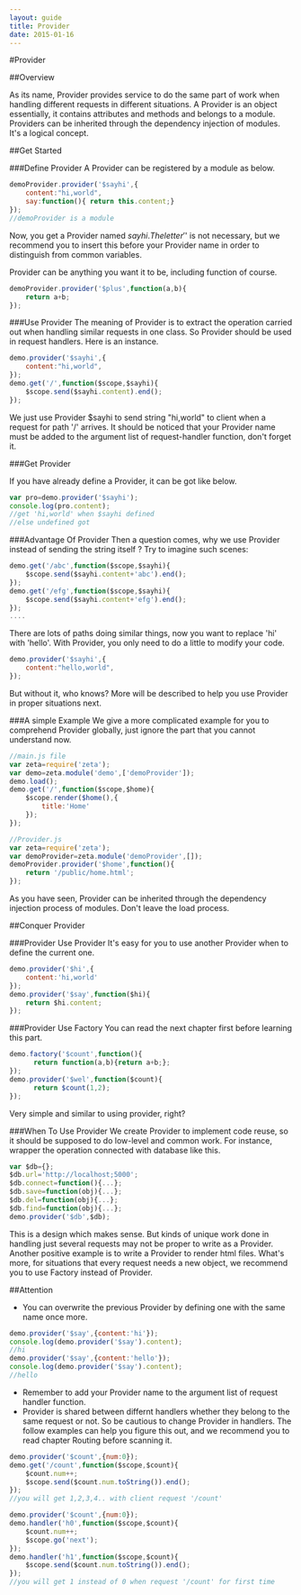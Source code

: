 ```yaml
---
layout: guide
title: Provider 
date: 2015-01-16
---
```

#Provider

##Overview

As its name, Provider provides service to do the same part of work when handling different requests in different situations. A Provider is an object essentially, it contains attributes and methods and belongs to a module. Providers can be inherited through the dependency injection of modules.  It's a logical concept.

##Get  Started

###Define Provider
A Provider can be registered by a module as below.

~~~js
demoProvider.provider('$sayhi',{
    content:"hi,world",
    say:function(){ return this.content;}
});
//demoProvider is a module
~~~
Now, you get a Provider named $sayhi. The letter '$' is not necessary, but we recommend you to insert this before your Provider name in order to distinguish from common variables.

Provider can be anything you want it to be, including function of course.

~~~js
demoProvider.provider('$plus',function(a,b){
    return a+b;
});
~~~

###Use Provider
The meaning of Provider is to extract the operation carried out when handling similar requests in one class. So Provider should be used in request handlers. Here is an instance.

~~~js
demo.provider('$sayhi',{
    content:"hi,world",
});
demo.get('/',function($scope,$sayhi){
    $scope.send($sayhi.content).end();
});
~~~

We just use Provider $sayhi to send string "hi,world" to client when a request for path '/' arrives.  It should be noticed that your Provider name must be added to the argument list of request-handler function, don't forget it.

###Get Provider

If you have already define a Provider, it can be got like below.

~~~js
var pro=demo.provider('$sayhi');
console.log(pro.content);
//get 'hi,world' when $sayhi defined
//else undefined got
~~~

###Advantage Of Provider
Then a question comes, why we use Provider instead of sending the string itself ? Try to imagine such scenes:

~~~js
demo.get('/abc',function($scope,$sayhi){
    $scope.send($sayhi.content+'abc').end();
});
demo.get('/efg',function($scope,$sayhi){
    $scope.send($sayhi.content+'efg').end();
});
....
~~~

There are lots of paths doing similar things, now you want to replace 'hi' with 'hello'. With Provider, you only need to do a little to modify your code.

~~~js
demo.provider('$sayhi',{
    content:"hello,world",
});
~~~

But without it, who knows? More will be described to help you use Provider in proper situations next.

###A simple Example
We give a more complicated example for you to comprehend Provider globally, just ignore the part that you cannot understand now.

~~~js
//main.js file
var zeta=require('zeta');
var demo=zeta.module('demo',['demoProvider']);
demo.load();
demo.get('/',function($scope,$home){
    $scope.render($home(),{
        title:'Home'
    });
});
~~~

~~~js
//Provider.js
var zeta=require('zeta');
var demoProvider=zeta.module('demoProvider',[]);
demoProvider.provider('$home',function(){
    return '/public/home.html';
});
~~~

As you have seen, Provider can be inherited through the dependency injection process of modules. Don't leave the load process.

##Conquer Provider

###Provider Use Provider
It's easy for you to use another Provider when to define the current one.

~~~js
demo.provider('$hi',{
    content:'hi,world'
});
demo.provider('$say',function($hi){
    return $hi.content;
});
~~~

###Provider Use Factory
You can read the next chapter first before learning this part.

~~~js
demo.factory('$count',function(){
      return function(a,b){return a+b;};
});
demo.provider('$wel',function($count){
      return $count(1,2);
});
~~~

Very simple and similar to using provider, right?

###When To Use Provider
We create Provider to implement code reuse, so it should be supposed to do low-level and common work. For instance, wrapper the operation connected with database like this.

~~~js
var $db={};
$db.url='http://localhost;5000';
$db.connect=function(){...};
$db.save=function(obj){...};
$db.del=function(obj){...};
$db.find=function(obj){...};
demo.provider('$db',$db);
~~~

This is a design which makes sense. But kinds of unique work done in handling just several requests may not be proper to write as a Provider. Another positive example is to write a Provider to render html files. What's more, for situations that every request needs a new object, we recommend you to use Factory instead of Provider.

##Attention

- You can overwrite the previous Provider by defining one with the same name once more.

~~~js
demo.provider('$say',{content:'hi'});
console.log(demo.provider('$say').content);
//hi
demo.provider('$say',{content:'hello'});
console.log(demo.provider('$say').content);
//hello
~~~

- Remember to add your Provider name to the argument list of request handler function.
- Provider is shared between differnt handlers whether they belong to the same request or not. So be cautious to change Provider in handlers. The follow examples can help you figure this out, and we recommend you to read chapter Routing before scanning it.

~~~js
demo.provider('$count',{num:0});
demo.get('/count',function($scope,$count){
    $count.num++;
    $scope.send($count.num.toString()).end();
});
//you will get 1,2,3,4.. with client request '/count'
~~~

~~~js
demo.provider('$count',{num:0});
demo.handler('h0',function($scope,$count){
    $count.num++;
    $scope.go('next');
});
demo.handler('h1',function($scope,$count){
    $scope.send($count.num.toString()).end();
});
//you will get 1 instead of 0 when request '/count' for first time
~~~





